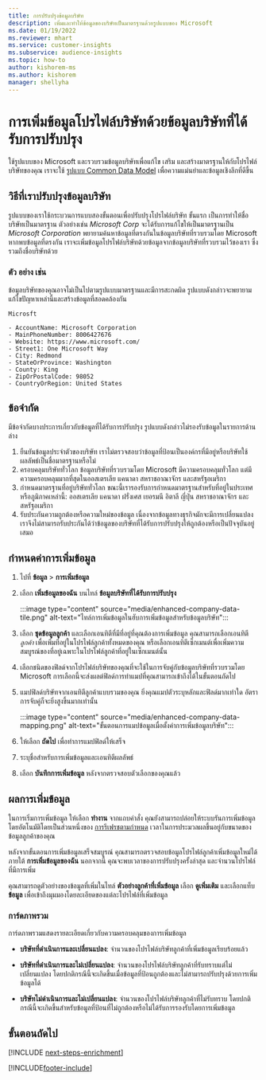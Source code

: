 ```yaml
---
title: การปรับปรุงข้อมูลบริษัท
description: เพิ่มและทำให้ข้อมูลของบริษัทเป็นมาตรฐานด้วยรูปแบบของ Microsoft
ms.date: 01/19/2022
ms.reviewer: mhart
ms.service: customer-insights
ms.subservice: audience-insights
ms.topic: how-to
author: kishorem-ms
ms.author: kishorem
manager: shellyha
---
```


# <a name="enrichment-of-company-profiles-with-enhanced-company-data"></a>การเพิ่มข้อมูลโปรไฟล์บริษัทด้วยข้อมูลบริษัทที่ได้รับการปรับปรุง

ใช้รูปแบบของ Microsoft และรวบรวมข้อมูลบริษัทเพื่อแก้ไข เสริม และสร้างมาตรฐานให้กับโปรไฟล์บริษัทของคุณ เราจะใช้ [รูปแบบ Common Data Model](/common-data-model/schema/core/applicationcommon/account) เพื่อความแม่นยำและข้อมูลเชิงลึกที่ดีขึ้น

## <a name="how-we-enhance-company-data"></a>วิธีที่เราปรับปรุงข้อมูลบริษัท

รูปแบบของเราใช้กระบวนการแบบสองขั้นตอนเพื่อปรับปรุงโปรไฟล์บริษัท ขั้นแรก เป็นการทำให้ชื่อบริษัทเป็นมาตรฐาน ตัวอย่างเช่น *Microsoft Corp* จะได้รับการแก้ไขให้เป็นมาตรฐานเป็น *Microsoft Corporation* พยายามค้นหาข้อมูลที่ตรงกันในข้อมูลบริษัทที่รวบรวมโดย Microsoft หากพบข้อมูลที่ตรงกัน เราจะเพิ่มข้อมูลโปรไฟล์บริษัทด้วยข้อมูลจากข้อมูลบริษัทที่รวบรวมไว้ของเรา ซึ่งรวมถึงชื่อบริษัทด้วย


### <a name="example"></a>ตัว อย่าง เช่น

ข้อมูลบริษัทของคุณอาจไม่เป็นไปตามรูปแบบมาตรฐานและมีการสะกดผิด รูปแบบดังกล่าวจะพยายามแก้ไขปัญหาเหล่านี้และสร้างข้อมูลที่สอดคล้องกัน

```Input
Microsft
```

```Output
- AccountName: Microsoft Corporation
- MainPhoneNumber: 8006427676
- Website: https://www.microsoft.com/
- Street1: One Microsoft Way
- City: Redmond
- StateOrProvince: Washington
- County: King
- ZipOrPostalCode: 98052
- CountryOrRegion: United States
```

## <a name="limitations"></a>ข้อจำกัด

มีข้อจำกัดบางประการเกี่ยวกับข้อมูลที่ได้รับการปรับปรุง รูปแบบดังกล่าวไม่รองรับข้อมูลในรายการด้านล่าง

1.  ยืนยันข้อมูลประจำตัวของบริษัท เราไม่ตรวจสอบว่าข้อมูลที่ป้อนเป็นองค์กรที่มีอยู่หรือบริษัทใช้ผลลัพธ์เป็นชื่อมาตรฐานหรือไม่
2.  ครอบคลุมบริษัททั่วโลก ข้อมูลบริษัทที่รวบรวมโดย Microsoft มีความครอบคลุมทั่วโลก แต่มีความครอบคลุมมากที่สุดในออสเตรเลีย แคนาดา สหราชอาณาจักร และสหรัฐอเมริกา
3.  กำหนดมาตรฐานที่อยู่บริษัททั่วโลก ขณะนี้เรารองรับการกำหนดมาตรฐานสำหรับที่อยู่ในประเทศหรือภูมิภาคเหล่านี้: ออสเตรเลีย แคนาดา ฝรั่งเศส เยอรมนี อิตาลี ญี่ปุ่น สหราชอาณาจักร และสหรัฐอเมริกา
4.  รับประกันความถูกต้องหรือความใหม่ของข้อมูล เนื่องจากข้อมูลทางธุรกิจมักจะมีการเปลี่ยนแปลง เราจึงไม่สามารถรับประกันได้ว่าข้อมูลของบริษัทที่ได้รับการปรับปรุงให้ถูกต้องหรือเป็นปัจจุบันอยู่เสมอ

## <a name="configure-the-enrichment"></a>กำหนดค่าการเพิ่มข้อมูล

1. ไปที่ **ข้อมูล** > **การเพิ่มข้อมูล**

1. เลือก **เพิ่มข้อมูลของฉัน** บนไทล์ **ข้อมูลบริษัทที่ได้รับการปรับปรุง**

   :::image type="content" source="media/enhanced-company-data-tile.png" alt-text="ไทล์การเพิ่มข้อมูลในฮับการเพิ่มข้อมูลสำหรับข้อมูลบริษัท":::

1. เลือก **ชุดข้อมูลลูกค้า** และเลือกเอนทิตีที่มีที่อยู่ที่คุณต้องการเพิ่มข้อมูล คุณสามารถเลือกเอนทิตี *ลูกค้า* เพื่อเพิ่มที่อยู่ในโปรไฟล์ลูกค้าทั้งหมดของคุณ หรือเลือกเอนทิตีเซ็กเมนต์เพื่อเพิ่มความสมบูรณ์ของที่อยู่เฉพาะในโปรไฟล์ลูกค้าที่อยู่ในเซ็กเมนต์นั้น

1. เลือกชนิดของฟิลด์จากโปรไฟล์บริษัทของคุณที่จะใช้ในการจับคู่กับข้อมูลบริษัทที่รวบรวมโดย Microsoft การเลือกนี้จะส่งผลต่ฟิลด์การทำแมปที่คุณสามารถเข้าถึงได้ในขั้นตอนถัดไป

1.  แมปฟิลด์บริษัทจากเอนทิตีลูกค้าแบบรวมของคุณ ยิ่งคุณแมปตัวระบุหลักและฟิลด์มากเท่าใด อัตราการจับคู่ก็จะยิ่งสูงขึ้นมากเท่านั้น

    :::image type="content" source="media/enhanced-company-data-mapping.png" alt-text="ขั้นตอนการแมปข้อมูลเมื่อตั้งค่าการเพิ่มข้อมูลบริษัท":::

1. ให้เลือก **ถัดไป** เพื่อทำการแมปฟิลด์ให้เสร็จ

1. ระบุชื่อสำหรับการเพิ่มข้อมูลและเอนทิตีผลลัพธ์

1. เลือก **บันทึกการเพิ่มข้อมูล** หลังจากตรวจสอบตัวเลือกของคุณแล้ว

## <a name="enrichment-results"></a>ผลการเพิ่มข้อมูล

ในการเริ่มการเพิ่มข้อมูล ให้เลือก **ทำงาน** จากแถบคำสั่ง คุณยังสามารถปล่อยให้ระบบรันการเพิ่มข้อมูลโดยอัตโนมัติโดยเป็นส่วนหนึ่งของ [การรีเฟรชตามกำหนด](system.md#schedule-tab) เวลาในการประมวลผลขึ้นอยู่กับขนาดของข้อมูลลูกค้าของคุณ

หลังจากขั้นตอนการเพิ่มข้อมูลเสร็จสมบูรณ์ คุณสามารถตรวจสอบข้อมูลโปรไฟล์ลูกค้าเพิ่มข้อมูลใหม่ได้ภายใต้ **การเพิ่มข้อมูลของฉัน** นอกจากนี้ คุณจะพบเวลาของการปรับปรุงครั้งล่าสุด และจำนวนโปรไฟล์ที่มีการเพิ่ม

คุณสามารถดูตัวอย่างของข้อมูลที่เพิ่มในไทล์ **ตัวอย่างลูกค้าที่เพิ่มข้อมูล** เลือก **ดูเพิ่มเติม** และเลือกแท็บ **ข้อมูล** เพื่อเข้าถึงมุมมองโดยละเอียดของแต่ละโปรไฟล์ที่เพิ่มข้อมูล

### <a name="overview-card"></a>การ์ดภาพรวม

การ์ดภาพรวมแสดงรายละเอียดเกี่ยวกับความครอบคลุมของการเพิ่มข้อมูล 

* **บริษัทที่ดำเนินการและเปลี่ยนแปลง**: จำนวนของโปรไฟล์บริษัทลูกค้าที่เพิ่มข้อมูลเรียบร้อยแล้ว

* **บริษัทที่ดำเนินการและไม่เปลี่ยนแปลง**: จำนวนของโปรไฟล์บริษัทลูกค้าที่รับทราบแต่ไม่เปลี่ยนแปลง โดยปกติกรณีนี้จะเกิดขึ้นเมื่อข้อมูลที่ป้อนถูกต้องและไม่สามารถปรับปรุงด้วยการเพิ่มข้อมูลได้

* **บริษัทไม่ดำเนินการและไม่เปลี่ยนแปลง**: จำนวนของโปรไฟล์บริษัทลูกค้าที่ไม่รับทราบ โดยปกติกรณีนี้จะเกิดขึ้นสำหรับข้อมูลที่ป้อนที่ไม่ถูกต้องหรือไม่ได้รับการรองรับโดยการเพิ่มข้อมูล

## <a name="next-steps"></a>ขั้นตอนถัดไป

[!INCLUDE [next-steps-enrichment](../includes/next-steps-enrichment.md)]

[!INCLUDE[footer-include](../includes/footer-banner.md)]

